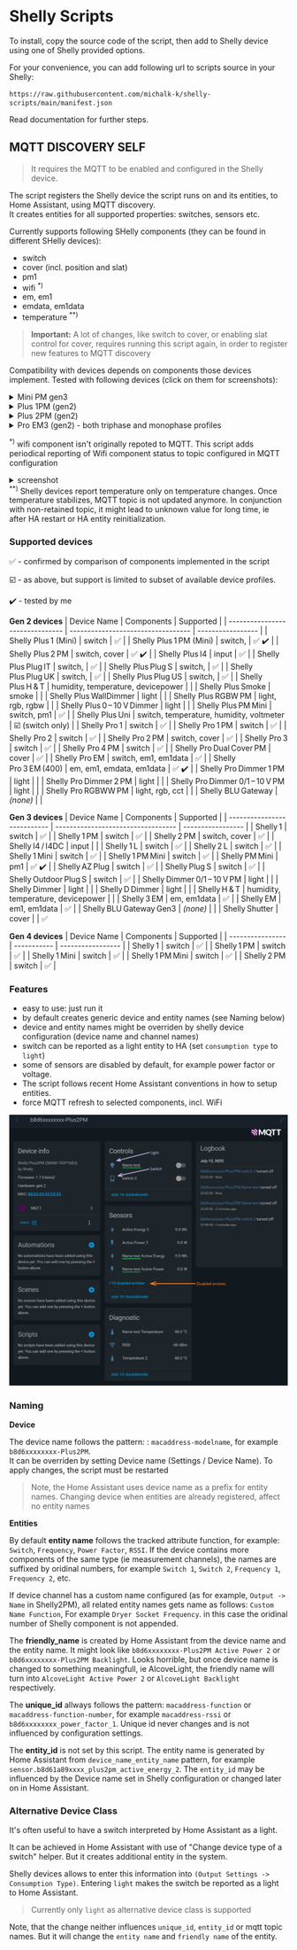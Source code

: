 # Shelly Scripts

To install, copy the source code of the script, then add to Shelly device using one of Shelly provided options.

For your convenience, you can add following url to scripts source in your Shelly: 
```
https://raw.githubusercontent.com/michalk-k/shelly-scripts/main/manifest.json
```

Read documentation for further steps.

## MQTT DISCOVERY SELF

> It requires the MQTT to be enabled and configured in the Shelly device.

The script registers the Shelly device the script runs on and its entities, to Home Assistant, using MQTT discovery.\
It creates entities for all supported properties: switches, sensors etc.

Currently supports following SHelly components (they can be found in different SHelly devices):
* switch
* cover (incl. position and slat)
* pm1
* wifi <sup>*)</sup>
* em, em1
* emdata, em1data
* temperature <sup>**)</sup>

> **Important:** A lot of changes, like switch to cover, or enabling slat control for cover, requires running this script again, in order to register new features to MQTT discovery

Compatibility with devices depends on components those devices implement. Tested with following devices (click on them for screenshots): <details><summary>Mini PM gen3</summary> ![screenshot xc](images/device_page_pmminigen3.png) </details><details><summary>Plus 1PM (gen2)</summary>![screenshot](images/device_page_pluspm.png)</details><details><summary>Plus 2PM (gen2)</summary></details><details><summary>Pro EM3 (gen2) - both triphase and monophase profiles</summary>**Triphase** ![triphase](images/device_page_pro3em_triphase.png) **Monophase** ![monophase](images/device_page_pro3em_monophase.png) </details>

<sup>*)</sup> wifi component isn't originally repoted to MQTT. This script adds periodical reporting of Wifi component status to topic configured in MQTT configuration <details><summary>screenshot</summary> ![WIFI added to MQTT](images/mqtt_wifi.png) </details>
<sup>**)</sup> Shelly devices report temperature only on temperature changes. Once temperature stabilizes, MQTT topic is not updated anymore. In conjunction with non-retained topic, it might lead to unknown value for long time, ie after HA restart or HA entity reinitialization.

### Supported devices
✅ - confirmed by comparison of components implemented in the script

☑️ - as above, but support is limited to subset of available device profiles.

✔️ - tested by me

**Gen 2 devices**
| Device Name                     | Components                         | Supported |
| ------------------------------- | ---------------------------------- | ----------------- |
| Shelly Plus 1 (Mini)            | switch                             | ✅                 |
| Shelly Plus 1 PM (Mini)         | switch,                            | ✅  ✔️             |
| Shelly Plus 2 PM                | switch, cover                      | ✅ ✔️              |
| Shelly Plus I4                  | input                              | ✅                 |
| Shelly Plus Plug IT             | switch,                            | ✅                 |
| Shelly Plus Plug S              | switch,                            | ✅                 |
| Shelly Plus Plug UK             | switch,                            | ✅                 |
| Shelly Plus Plug US             | switch,                            | ✅                 |
| Shelly Plus H & T               | humidity, temperature, devicepower |                   |
| Shelly Plus Smoke               | smoke                              |                   |
| Shelly Plus WallDimmer          | light                              |                   |
| Shelly Plus RGBW PM             | light, rgb, rgbw                   |                   |
| Shelly Plus 0 – 10 V Dimmer     | light                              |                   |
| Shelly Plus PM Mini             | switch, pm1                        | ✅                 |
| Shelly Plus Uni                 | switch, temperature, humidity, voltmeter  |  ☑️ (switch only)   |
| Shelly Pro 1                    | switch                             | ✅                 |
| Shelly Pro 1 PM                 | switch                             | ✅                 |
| Shelly Pro 2                    | switch                             | ✅                 |
| Shelly Pro 2 PM                 | switch, cover                      | ✅   |
| Shelly Pro 3                    | switch                             | ✅                 |
| Shelly Pro 4 PM                 | switch                             | ✅                 |
| Shelly Pro Dual Cover PM        | cover                              | ✅                 |
| Shelly Pro EM                   | switch, em1, em1data               | ✅                 |
| Shelly Pro 3 EM (400)           | em, em1, emdata, em1data           | ✅ ✔️              |
| Shelly Pro Dimmer 1 PM          | light                              |                   |
| Shelly Pro Dimmer 2 PM          | light                              |                   |
| Shelly Pro Dimmer 0/1 – 10 V PM | light                              |                   |
| Shelly Pro RGBWW PM             | light, rgb, cct                    |                   |
| Shelly BLU Gateway              | *(none)*                           |                   |


**Gen 3 devices**
| Device Name                 | Components                         | Supported |
| --------------------------- | ---------------------------------- | ----------------- |
| Shelly 1                    | switch                             | ✅                 |
| Shelly 1 PM                 | switch                             | ✅                 |
| Shelly 2 PM                 | switch, cover                      | ✅                 |
| Shelly I4 / I4DC            | input                              |                    |
| Shelly 1 L                  | switch                             | ✅                 |
| Shelly 2 L                  | switch                             | ✅                 |
| Shelly 1 Mini               | switch                             | ✅                 |
| Shelly 1 PM Mini            | switch                             | ✅                 |
| Shelly PM Mini              | pm1                                | ✅ ✔️              |
| Shelly AZ Plug              | switch                             | ✅                 |
| Shelly Plug S               | switch                             | ✅                 |
| Shelly Outdoor Plug S       | switch                             | ✅                 |
| Shelly Dimmer 0/1 – 10 V PM | light                              |                    |
| Shelly Dimmer               | light                              |                    |
| Shelly D Dimmer             | light                              |                    |
| Shelly H & T                | humidity, temperature, devicepower |                    |
| Shelly 3 EM                 | em, em1data                        | ✅                 |
| Shelly EM                   | em1, em1data                       | ✅                 |
| Shelly BLU Gateway Gen3     | *(none)*                           |                    |
| Shelly Shutter              | cover                      | | ✅


**Gen 4 devices**
| Device Name      | Components  | Supported |
| ---------------- | ----------- | ----------------- |
| Shelly 1         | switch      | ✅                 |
| Shelly 1 PM      | switch      | ✅                 |
| Shelly 1 Mini    | switch      | ✅                 |
| Shelly 1 PM Mini | switch      | ✅                 |
| Shelly 2 PM      | switch      | ✅                 |





### Features
* easy to use: just run it
* by default creates generic device and entity names (see Naming below)
* device and entity names might be overriden by shelly device configuration (device name and channel names)
* switch can be reported as a light entity to HA (set `consumption type` to `light`)
* some of sensors are disabled by default, for example power factor or voltage.
* The script follows recent Home Assistant conventions in how to setup entities.
* force MQTT refresh to selected components, incl. WiFi


![Device Page](images/device_page_overview.png)

### Naming

**Device**

The device name follows the pattern: : `macaddress-modelname`, for example `b8d6xxxxxxxx-Plus2PM`.\
It can be overriden by setting Device name (Settings / Device Name). To apply changes, the script must be restarted

> Note, the Home Assistant uses device name as a prefix for entity names. Changing device when entities are already registered, affect no entity names

**Entities**

By default **entity name** follows the tracked attribute function, for example: `Switch`, `Frequency`, `Power Factor`, `RSSI`. If the device contains more components of the same type (ie measurement channels), the names are suffixed by oridinal numbers, for example `Switch 1`, `Switch 2`, `Frequency 1`, `Frequency 2`, etc.

If device channel has a custom name configured (as for example, `Output -> Name` in Shelly2PM), all related entity names gets name as follows: `Custom Name Function`, For example `Dryer Socket Frequency`. in this case the oridinal number of Shelly component is not appended.

The **friendly_name** is created by Home Assistant from the device name and the entity name. It might look like `b8d6xxxxxxxx-Plus2PM Active Power 2` or `b8d6xxxxxxxx-Plus2PM Backlight`. Looks horrible, but once device name is changed to something meaningfull, ie AlcoveLight, the friendly name will turn into `AlcoveLight Active Power 2` or `AlcoveLight Backlight` respectively.

The **unique_id** allways follows the pattern: `macaddress-function` or `macaddress-function-number`, for example `macaddress-rssi` or `b8d6xxxxxxxx_power_factor_1`. Unique id never changes and is not influenced by configuration settings.

The **entity_id** is not set by this script. The entity name is generated by Home Assistant from `device_name_entity_name` pattern, for example `sensor.b8d61a89xxxx_plus2pm_active_energy_2`. The `entity_id` may be influenced by the Device name set in Shelly configuration or changed later on in Home Assistant.

### Alternative Device Class
It's often useful to have a switch interpreted by Home Assistant as a light.

It can be achieved in Home Assistant with use of "Change device type of a switch" helper. But it creates additional entity in the system.

Shelly devices allows to enter this information into `(Output Settings -> Consumption Type)`. Entering `light` makes the switch be reported as a light to Home Assistant.

> Currently only `light` as alternative device class is supported

Note, that the change neither influences `unique_id`, `entity_id` or mqtt topic names. But it will change the `entity name` and `friendly name` of the entity.